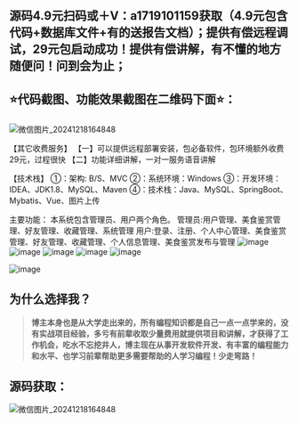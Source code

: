 ## 源码4.9元扫码或＋V：a1719101159获取（4.9元包含代码+数据库文件+有的送报告文档）；提供有偿远程调试，29元包启动成功！提供有偿讲解，有不懂的地方随便问！问到会为止；
## ⭐代码截图、功能效果截图在二维码下面⭐：
### 
![微信图片_20241218164848](https://github.com/user-attachments/assets/646b2784-afb8-47ee-a4d4-5ccc9f96b331)

【其它收费服务】
【一】可以提供远程部署安装，包必备软件，包环境额外收费29元，过程很快
【二】功能详细讲解，一对一服务语音讲解

【技术栈】
①：架构: B/S、MVC
②：系统环境：Windows
③：开发环境：IDEA、JDK1.8、MySQL、Maven
④：技术栈：Java、MySQL、SpringBoot、Mybatis、Vue、图片上传

主要功能：
本系统包含管理员、用户两个角色。
管理员:用户管理、美食鉴赏管理、好友管理、收藏管理、系统管理
用户:登录、注册、个人中心管理、美食鉴赏管理、好友管理、收藏管理、个人信息管理、美食鉴赏发布与管理
![image](https://github.com/user-attachments/assets/7a4b5587-fd65-4769-8e39-405cb364fc6c)
![image](https://github.com/user-attachments/assets/dbacc88b-eabd-4b69-b119-d10ecf70c4cf)
![image](https://github.com/user-attachments/assets/d8ffaca8-6525-4608-a04d-123a14bd8e57)
![image](https://github.com/user-attachments/assets/e99b5ddc-8e24-4eac-9113-cde72296af99)
![image](https://github.com/user-attachments/assets/f3310b16-1985-4e59-b45f-aacad6ee890c)

![image](https://github.com/user-attachments/assets/129cffaf-5919-4251-be0a-5e4ea0fae02b)

## 为什么选择我？

> **博主本身也是从大学走出来的，所有编程知识都是自己一点一点学来的，没有实战项目经验，多亏有前辈收取少量费用就提供项目和讲解，才获得了工作机会，吃水不忘挖井人，博主现在从事开发软件开发、有丰富的编程能力和水平、也学习前辈帮助更多需要帮助的人学习编程！少走弯路！**

## 源码获取：
![微信图片_20241218164848](https://github.com/user-attachments/assets/094f843a-4b57-4070-9860-0067cd806f45)
